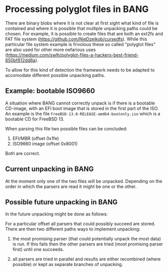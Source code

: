 # Processing polyglot files in BANG

There are binary blobs where it is not clear at first sight what kind of file
is contained and where it is possible that multiple unpacking paths could be
chosen. For example, it is possible to create files that are both an ext2fs
and FAT file system (<https://github.com/NieDzejkob/cursedfs>). While this
particular file system example is frivolous these so called "polyglot files"
are also used for other more nefarious uses
(<https://medium.com/swlh/polyglot-files-a-hackers-best-friend-850bf812dd8a>).

To allow for this kind of detection the framework needs to be adapted to
accomodate different possible unpacking paths.

## Example: bootable ISO9660

A situation where BANG cannot correctly unpack is if there is a bootable
CD-image, with an EFI boot image that is stored in the first part of the ISO.
An example is the file `FreeBSD-13.0-RELEASE-amd64-bootonly.iso` which is a
bootable CD for FreeBSD 13.

When parsing this file two possible files can be concluded:

1. EFI/MBR (offset 0x1fe)
2. ISO9660 image (offset 0x8001)

Both are correct.

## Current unpacking in BANG

At the moment only one of the two files will be unpacked. Depending on the
order in which the parsers are read it might be one or the other.

## Possible future unpacking in BANG

In the future unpacking might be done as follows:

For a particular offset all parsers that could possibly succeed are stored.
There are then two different paths ways to implement unpacking:

1. the most promising parser (that could potentially unpack the most
data) is run. If this fails then the other parsers are tried (most promising
parser first) until one succeeds.

2. all parsers are tried in parallel and results are either recombined (where
possible) or kept as separate branches of unpacking.
